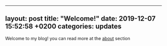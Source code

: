 
---
layout: post
title:  "Welcome!"
date:   2019-12-07 15:52:58 +0200
categories: updates
---
Welcome to my blog! you can read more at the [about](https://yoavramon.github.io/about/) section
